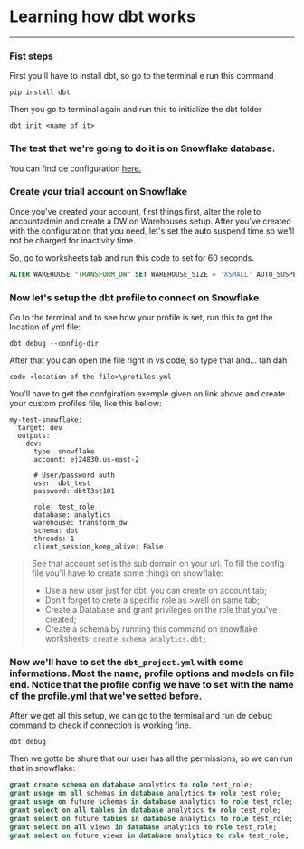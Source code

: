 # Learning how dbt works
____
### Fist steps

First you'll have to install dbt, so go to the terminal e run this command

``` Shell
pip install dbt
```

Then you go to terminal again and run this to initialize the dbt folder

``` Shell
dbt init <name of it>
```

### The test that we're going to do it is on Snowflake database.

You can find de configuration [here.](https://docs.getdbt.com/reference/warehouse-profiles/snowflake-profile)

### Create your triall account on Snowflake
Once you've created your account, first things first, alter the role to accountadmin and create a DW on Warehouses setup.
After you've created with the configuration that you need, let's set the auto suspend time so we'll not be charged for inactivity time.

So, go to worksheets tab and run this code to set for 60 seconds.
``` SQL
ALTER WAREHOUSE "TRANSFORM_DW" SET WAREHOUSE_SIZE = 'XSMALL' AUTO_SUSPEND = 60 AUTO_RESUME = TRUE MIN_CLUSTER_COUNT = 1 MAX_CLUSTER_COUNT = 2 SCALING_POLICY = 'STANDARD' COMMENT = '';
```

### Now let's setup the dbt profile to connect on Snowflake
Go to the terminal and to see how your profile is set, run this to get the location of yml file:

``` Shell
dbt debug --config-dir

```

After that you can  open the file right in vs code, so type that and... tah dah

``` Shell
code <location of the file>\profiles.yml

```

You'll have to get the confgiration exemple given on link above and create your custom profiles file, like this bellow:

``` YML
my-test-snowflake:
  target: dev
  outputs:
    dev:
      type: snowflake
      account: ej24830.us-east-2

      # User/password auth
      user: dbt_test
      password: dbtT3st101

      role: test_role
      database: analytics
      warehouse: transform_dw
      schema: dbt
      threads: 1
      client_session_keep_alive: False

```
> See that account set is the sub domain on your url. To fill the config file you'll have to create some things on snowflake:
>- Use a new user just for dbt, you can create on account tab;
>- Don't forget to crete a specific role as >well on same tab;
>- Create a Database and grant privileges on the role that you've created;
>- Create a schema by running this command on snowflake worksheets: `create schema analytics.dbt;`

### Now we'll have to set the `dbt_project.yml` with some informations. Most the name, profile options and models on file end. Notice that the profile config we have to set with the name of the profile.yml that we've setted before.

After we get all this setup, we can go to the terminal and run de debug command to check if connection is working fine.

``` Shell
dbt debug
```

Then we gotta be shure that our user has all the permissions, so we can run that in snowflake:
``` SQL
grant create schema on database analytics to role test_role;
grant usage on all schemas in database analytics to role test_role;
grant usage on future schemas in database analytics to role test_role;
grant select on all tables in database analytics to role test_role;
grant select on future tables in database analytics to role test_role;
grant select on all views in database analytics to role test_role;
grant select on future views in database analytics to role test_role;
```